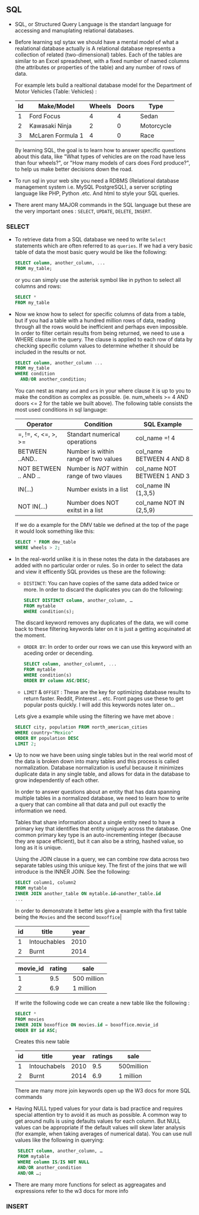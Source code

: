 ## SQL

- SQL, or Structured Query Language is the standart language for accessing and manuplating relational databases.

- Before learning sql sytax we should have a mental model of what a realational database actually is A relational database represents a collection of related (two-dimensional) tables. Each of the tables are similar to an Excel spreadsheet, with a fixed number of named columns (the attributes or properties of the table) and any number of rows of data.

  For example lets build a realtional database model for the Department of Motor Vehicles (Table: Vehicles) :
  
  | Id | Make/Model | Wheels | Doors | Type|
  |----|------------|--------|-------|-----| 
  |1| Ford Focus | 4 | 4 | Sedan |
  |2| Kawasaki Ninja | 2 | 0 | Motorcycle |
  |3| McLaren Formula 1| 4 | 0 | Race |
  
  By learning SQL, the goal is to learn how to answer specific questions about this data, like "What types of vehicles are on the road have less than four wheels?", or "How many models of cars does Ford produce?", to help us make better decisions down the road.
  
- To run sql in your web site you need a RDBMS (Relational database management system i.e. MySQL PostgreSQL), a server scripting language like PHP, Python .etc. And html to style your SQL queries. 

- There arent many MAJOR commands in the SQL language but these are the very important ones : `SELECT`, `UPDATE`, `DELETE`, `INSERT`.

### SELECT

- To retrieve data from a SQL database we need to write `Select` statements which are often referred to as `queries`. If we had a very basic table of data the most basic query would be like the following:
  ```sql
  SELECT column, another_column, ...
  FROM my_table;
  ```
  or you can simply use the asterisk symbol like in python to select all columns and rows:
  ```sql 
  SELECT *
  FROM my_table
  ```
  
- Now we know how to select for specific columns of data from a table, but if you had a table with a hundred million rows of data, reading through all the rows would be inefficient and perhaps even impossible. In order to filter certain results from being returned, we need to use a WHERE clause in the query. The clause is applied to each row of data by checking specific column values to determine whether it should be included in the results or not. 
  ```sql
  SELECT column, another_column ...
  FROM my_table 
  WHERE condition
    AND/OR another_condition;
  ```
  You can nest as many `and` and `or`s in your where clause it is up to you to make the condition as complex as possible. (ie. num_wheels >= 4 AND doors <= 2 for the table we built above). The following table consists the most used conditions in sql language:
  
  |Operator|Condition|SQL Example|
  |--------|---------|-----------|
  |=, !=, <, <=, >, >=| Standart numerical operations| col_name =! 4|
  |BETWEEN ..AND..| Number is within range of two values | col_name BETWEEN 4 AND 8 |
  | NOT BETWEEN .. AND ..| Number is *NOT* within range of two vlaues | col_name NOT BETWEEN 1 AND 3 |
  |IN(...)| Number exists in a list| col_name IN (1,3,5) |
  | NOT IN(...)| Number does NOT exitst in a list| col_name NOT IN (2,5,9)|
  
  If we do a example for the DMV table we defined at the top of the page it would look something like this:
  ```sql 
  SELECT * FROM dmv_table
  WHERE wheels > 2; 
  ```
  
- In the real-world unlike it is in these notes the data in the databases are added with no particular order or rules. So in order to select the data and view it efficently SQL provides us these are the following:
  - `DISTINCT`: You can have copies of the same data added twice or more. In order to discard the duplicates you can do the following:
    ```sql
    SELECT DISTINCT column, another_column, …
    FROM mytable
    WHERE condition(s);
    ```
  The discard keyword removes any duplicates of the data, we will come back to these filtering keywords later on it is  just a getting acquinated at the moment.
  - `ORDER BY`: In order to order our rows we can use this keyword with an aceding order or decending.
    ```sql
    SELECT column, another_columnt, ...
    FROM mytable
    WHERE condition(s)
    ORDER BY column ASC/DESC;
    ```
  - `LIMIT` & `OFFSET` : These are the key for optimizing database results to return faster. Reddit, Pinterest .. etc. Front pages use these to get popular posts quickly. I will add this keywords notes later on...
   
  Lets give a example while using the filtering we have met above :
  
  ```sql
  SELECT city, population FROM north_american_cities
  WHERE country="Mexico"
  ORDER BY population DESC
  LIMIT 2;  
  ```
- Up to now we have been using single tables but in the real world most of the data is broken down into many tables and this process is called normalization. Database normalization is useful because it minimizes duplicate data in any single table, and allows for data in the database to grow independently of each other.

  In order to answer questions about an entity that has data spanning multiple tables in a normalized database, we need to learn how to write a query that can combine all that data and pull out exactly the information we need.
  
  Tables that share information about a single entity need to have a primary key that identifies that entity uniquely across the database. One common primary key type is an auto-incrementing integer (because they are space efficient), but it can also be a string, hashed value, so long as it is unique.

  Using the JOIN clause in a query, we can combine row data across two separate tables using this unique key. The first of the joins that we will introduce is the INNER JOIN. See the following:
   ```sql
   SELECT column1, column2
   FROM mytable
   INNER JOIN another_table ON mytable.id=another_table.id
   ...
   ```
   In order to demonstrate it better lets give a example with tha first table being the `Movies` and the second `boxoffice`|
   
   |id|title|year|
   |--|-----|----|
   |1| Intouchables| 2010|
   |2| Burnt| 2014|
   
   |movie_id|rating|sale|
   |--|---|---|
   |1|9.5|500 million|
   |2|6.9|1 million|
   
   If write the following code we can create a new table like the following :
   ```sql 
   SELECT *
   FROM movies
   INNER JOIN boxoffice ON movies.id = boxoffice.movie_id
   ORDER BY id ASC;
   ```
   Creates this new table
   
   |id|title|year|ratings|sale|
   |--|--|--|--|--|
   |1|Intouchabels|2010|9.5|500million|
   |2|Burnt|2014|6.9|1 million|
   
   There are many more join keywords open up the W3 docs for more SQL commands
   
 - Having NULL typed values for your data is bad practice and requires special attention try to avoid it as much as possible. A common way to get around nulls is using defaults values for each column. But NULL values can be appropriate if the default values will skew later analysis (for example, when taking averages of numerical data). You can use null values like the following in querying:
   ```sql
    SELECT column, another_column, …
    FROM mytable
    WHERE column IS/IS NOT NULL
    AND/OR another_condition
    AND/OR …;
   ```
   
- There are many more functions for select as aggreagates and expressions refer to the w3 docs for more info

### INSERT
